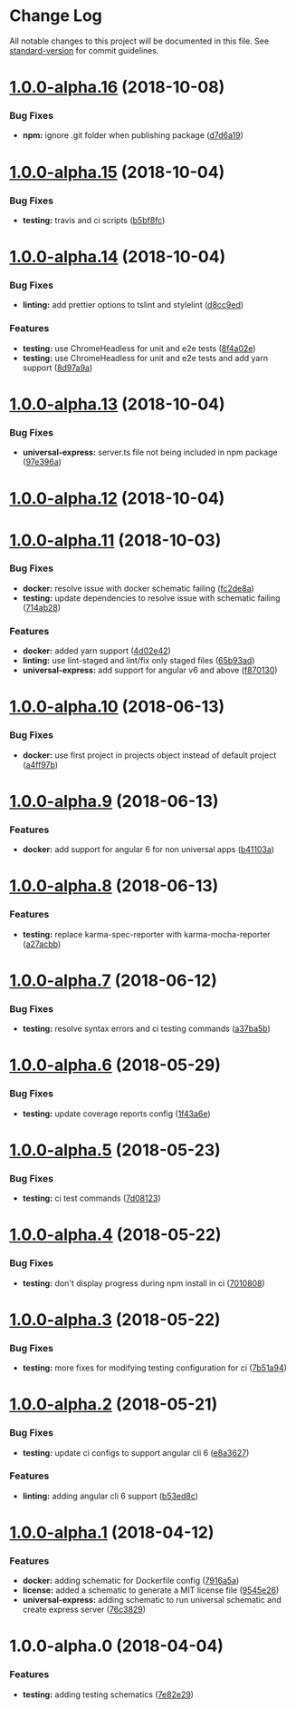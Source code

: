 # Change Log

All notable changes to this project will be documented in this file. See [standard-version](https://github.com/conventional-changelog/standard-version) for commit guidelines.

<a name="1.0.0-alpha.16"></a>
# [1.0.0-alpha.16](https://github.com/thisissoon/schematics/compare/v1.0.0-alpha.15...v1.0.0-alpha.16) (2018-10-08)


### Bug Fixes

* **npm:** ignore .git folder when publishing package ([d7d6a19](https://github.com/thisissoon/schematics/commit/d7d6a19))



<a name="1.0.0-alpha.15"></a>
# [1.0.0-alpha.15](https://github.com/thisissoon/schematics/compare/v1.0.0-alpha.14...v1.0.0-alpha.15) (2018-10-04)


### Bug Fixes

* **testing:** travis and ci scripts ([b5bf8fc](https://github.com/thisissoon/schematics/commit/b5bf8fc))



<a name="1.0.0-alpha.14"></a>
# [1.0.0-alpha.14](https://github.com/thisissoon/schematics/compare/v1.0.0-alpha.13...v1.0.0-alpha.14) (2018-10-04)


### Bug Fixes

* **linting:** add prettier options to tslint and stylelint ([d8cc9ed](https://github.com/thisissoon/schematics/commit/d8cc9ed))


### Features

* **testing:** use ChromeHeadless for unit and e2e tests ([8f4a02e](https://github.com/thisissoon/schematics/commit/8f4a02e))
* **testing:** use ChromeHeadless for unit and e2e tests and add yarn support ([8d97a9a](https://github.com/thisissoon/schematics/commit/8d97a9a))



<a name="1.0.0-alpha.13"></a>
# [1.0.0-alpha.13](https://github.com/thisissoon/schematics/compare/v1.0.0-alpha.12...v1.0.0-alpha.13) (2018-10-04)


### Bug Fixes

* **universal-express:** server.ts file not being included in npm package ([97e396a](https://github.com/thisissoon/schematics/commit/97e396a))



<a name="1.0.0-alpha.12"></a>
# [1.0.0-alpha.12](https://github.com/thisissoon/schematics/compare/v1.0.0-alpha.11...v1.0.0-alpha.12) (2018-10-04)



<a name="1.0.0-alpha.11"></a>
# [1.0.0-alpha.11](https://github.com/thisissoon/schematics/compare/v1.0.0-alpha.10...v1.0.0-alpha.11) (2018-10-03)


### Bug Fixes

* **docker:** resolve issue with docker schematic failing ([fc2de8a](https://github.com/thisissoon/schematics/commit/fc2de8a))
* **testing:** update dependencies to resolve issue with schematic failing ([714ab28](https://github.com/thisissoon/schematics/commit/714ab28))


### Features

* **docker:** added yarn support ([4d02e42](https://github.com/thisissoon/schematics/commit/4d02e42))
* **linting:** use lint-staged and lint/fix only staged files ([65b93ad](https://github.com/thisissoon/schematics/commit/65b93ad))
* **universal-express:** add support for angular v6 and above ([f870130](https://github.com/thisissoon/schematics/commit/f870130))



<a name="1.0.0-alpha.10"></a>
# [1.0.0-alpha.10](https://github.com/thisissoon/schematics/compare/v1.0.0-alpha.9...v1.0.0-alpha.10) (2018-06-13)


### Bug Fixes

* **docker:** use first project in projects object instead of default project ([a4ff97b](https://github.com/thisissoon/schematics/commit/a4ff97b))



<a name="1.0.0-alpha.9"></a>
# [1.0.0-alpha.9](https://github.com/thisissoon/schematics/compare/v1.0.0-alpha.8...v1.0.0-alpha.9) (2018-06-13)


### Features

* **docker:** add support for angular 6 for non universal apps ([b41103a](https://github.com/thisissoon/schematics/commit/b41103a))



<a name="1.0.0-alpha.8"></a>
# [1.0.0-alpha.8](https://github.com/thisissoon/schematics/compare/v1.0.0-alpha.7...v1.0.0-alpha.8) (2018-06-13)


### Features

* **testing:** replace karma-spec-reporter with karma-mocha-reporter ([a27acbb](https://github.com/thisissoon/schematics/commit/a27acbb))



<a name="1.0.0-alpha.7"></a>
# [1.0.0-alpha.7](https://github.com/thisissoon/schematics/compare/v1.0.0-alpha.6...v1.0.0-alpha.7) (2018-06-12)


### Bug Fixes

* **testing:** resolve syntax errors and ci testing commands ([a37ba5b](https://github.com/thisissoon/schematics/commit/a37ba5b))



<a name="1.0.0-alpha.6"></a>
# [1.0.0-alpha.6](https://github.com/thisissoon/schematics/compare/v1.0.0-alpha.5...v1.0.0-alpha.6) (2018-05-29)


### Bug Fixes

* **testing:** update coverage reports config ([1f43a6e](https://github.com/thisissoon/schematics/commit/1f43a6e))



<a name="1.0.0-alpha.5"></a>
# [1.0.0-alpha.5](https://github.com/thisissoon/schematics/compare/v1.0.0-alpha.4...v1.0.0-alpha.5) (2018-05-23)


### Bug Fixes

* **testing:** ci test commands ([7d08123](https://github.com/thisissoon/schematics/commit/7d08123))



<a name="1.0.0-alpha.4"></a>
# [1.0.0-alpha.4](https://github.com/thisissoon/schematics/compare/v1.0.0-alpha.3...v1.0.0-alpha.4) (2018-05-22)


### Bug Fixes

* **testing:** don't display progress during npm install in ci ([7010808](https://github.com/thisissoon/schematics/commit/7010808))



<a name="1.0.0-alpha.3"></a>
# [1.0.0-alpha.3](https://github.com/thisissoon/schematics/compare/v1.0.0-alpha.2...v1.0.0-alpha.3) (2018-05-22)


### Bug Fixes

* **testing:** more fixes for modifying testing configuration for ci ([7b51a94](https://github.com/thisissoon/schematics/commit/7b51a94))



<a name="1.0.0-alpha.2"></a>
# [1.0.0-alpha.2](https://github.com/thisissoon/schematics/compare/v1.0.0-alpha.1...v1.0.0-alpha.2) (2018-05-21)


### Bug Fixes

* **testing:** update ci configs to support angular cli 6 ([e8a3627](https://github.com/thisissoon/schematics/commit/e8a3627))


### Features

* **linting:** adding angular cli 6 support ([b53ed8c](https://github.com/thisissoon/schematics/commit/b53ed8c))



<a name="1.0.0-alpha.1"></a>
# [1.0.0-alpha.1](https://github.com/thisissoon/schematics/compare/v1.0.0-alpha.0...v1.0.0-alpha.1) (2018-04-12)


### Features

* **docker:** adding schematic for Dockerfile config ([7916a5a](https://github.com/thisissoon/schematics/commit/7916a5a))
* **license:** added a schematic to generate a MIT license file ([9545e26](https://github.com/thisissoon/schematics/commit/9545e26))
* **universal-express:** adding schematic to run universal schematic and create express server ([76c3829](https://github.com/thisissoon/schematics/commit/76c3829))



<a name="1.0.0-alpha.0"></a>
# 1.0.0-alpha.0 (2018-04-04)


### Features

* **testing:** adding testing schematics ([7e82e29](https://github.com/thisissoon/schematics/commit/7e82e29))
